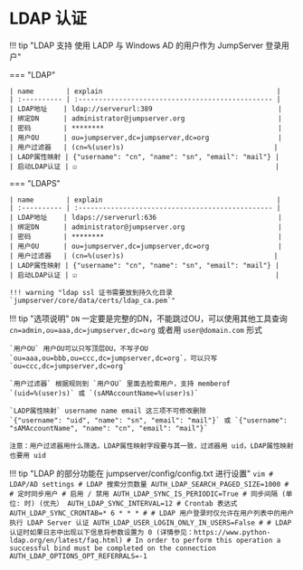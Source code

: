 # LDAP 认证

!!! tip "LDAP 支持 使用 LADP 与 Windows AD 的用户作为 JumpServer 登录用户"

=== "LDAP"

    | name        | explain                                           |
    | :---------- | :------------------------------------------------ |
    | LDAP地址    | ldap://serverurl:389                               |
    | 绑定DN      | administrator@jumpserver.org                       |
    | 密码        | ********                                           |
    | 用户OU      | ou=jumpserver,dc=jumpserver,dc=org                 |
    | 用户过滤器   | (cn=%(user)s)                                     |
    | LADP属性映射 | {"username": "cn", "name": "sn", "email": "mail"} |
    | 启动LDAP认证 | ☑️                                                 |

=== "LDAPS"

    | name        | explain                                           |
    | :---------- | :------------------------------------------------ |
    | LDAP地址    | ldaps://serverurl:636                              |
    | 绑定DN      | administrator@jumpserver.org                       |
    | 密码        | ********                                           |
    | 用户OU      | ou=jumpserver,dc=jumpserver,dc=org                 |
    | 用户过滤器   | (cn=%(user)s)                                     |
    | LADP属性映射 | {"username": "cn", "name": "sn", "email": "mail"} |
    | 启动LDAP认证 | ☑️                                                 |

    !!! warning "ldap ssl 证书需要放到持久化目录 `jumpserver/core/data/certs/ldap_ca.pem`"

!!! tip "选项说明"
    `DN` 一定要是完整的DN，不能跳过OU，可以使用其他工具查询  
    `cn=admin,ou=aaa,dc=jumpserver,dc=org` 或者用 `user@domain.com` 形式

    `用户OU` 用户OU可以只写顶层OU，不写子OU  
    `ou=aaa,ou=bbb,ou=ccc,dc=jumpserver,dc=org`，可以只写 `ou=ccc,dc=jumpserver,dc=org`

    `用户过滤器` 根据规则到 `用户OU` 里面去检索用户，支持 memberof  
    `(uid=%(user)s)` 或 `(sAMAccountName=%(user)s)`

    `LADP属性映射` username name email 这三项不可修改删除  
    `{"username": "uid", "name": "sn", "email": "mail"}` 或 `{"username": "sAMAccountName", "name": "cn", "email": "mail"}`

    注意：用户过滤器用什么筛选，LDAP属性映射字段要与其一致，过滤器用 uid，LDAP属性映射也要用 uid


!!! tip "LDAP 的部分功能在 jumpserver/config/config.txt 进行设置"
    ```vim
    # LDAP/AD settings
    # LDAP 搜索分页数量
    AUTH_LDAP_SEARCH_PAGED_SIZE=1000
    #
    # 定时同步用户
    # 启用 / 禁用
    AUTH_LDAP_SYNC_IS_PERIODIC=True
    # 同步间隔 (单位: 时) (优先）
    AUTH_LDAP_SYNC_INTERVAL=12
    # Crontab 表达式
    AUTH_LDAP_SYNC_CRONTAB=* 6 * * *
    #
    # LDAP 用户登录时仅允许在用户列表中的用户执行 LDAP Server 认证
    AUTH_LDAP_USER_LOGIN_ONLY_IN_USERS=False
    #
    # LDAP 认证时如果日志中出现以下信息将参数设置为 0 (详情参见：https://www.python-ldap.org/en/latest/faq.html)
    # In order to perform this operation a successful bind must be completed on the connection
    AUTH_LDAP_OPTIONS_OPT_REFERRALS=-1
    ```
